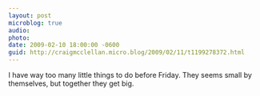 ```yaml
---
layout: post
microblog: true
audio: 
photo: 
date: 2009-02-10 18:00:00 -0600
guid: http://craigmcclellan.micro.blog/2009/02/11/t1199278372.html
---
```

I have way too many little things to do before Friday.  They seems small by themselves, but together they get big.
